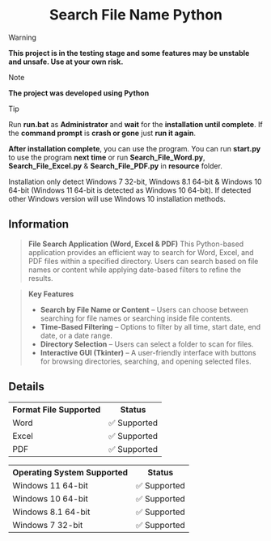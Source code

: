 <h1 align="center">Search File Name Python</h1>


> [!WARNING]
> **This project is in the testing stage and some features may be unstable and unsafe. Use at your own risk.**


> [!NOTE]
> **The project was developed using Python**

> [!TIP]
> Run **run.bat** as **Administrator** and **wait** for the **installation until complete**. If the **command prompt** is **crash or gone** just **run it again**.
>
> **After installation complete**, you can use the program. You can run **start.py** to use the program **next time** or run **Search_File_Word.py**, **Search_File_Excel.py** & **Search_File_PDF.py** in **resource** folder.
>
> Installation only detect Windows 7 32-bit, Windows 8.1 64-bit & Windows 10 64-bit (Windows 11 64-bit is detected as Windows 10 64-bit). If detected other Windows version will use Windows 10 installation methods.

## Information

>**File Search Application (Word, Excel & PDF)**
>This Python-based application provides an efficient way to search for Word, Excel, and PDF files within a specified directory. Users can search based on file names or content while applying date-based filters to refine the results.

>**Key Features**
>- **Search by File Name or Content** – Users can choose between searching for file names or searching inside file contents.
>- **Time-Based Filtering** – Options to filter by all time, start date, end date, or a date range.
>- **Directory Selection** – Users can select a folder to scan for files.
>- **Interactive GUI (Tkinter)** – A user-friendly interface with buttons for browsing directories, searching, and opening selected files.

## Details

<table>
  <tr>
    <th>Format File Supported</th>
    <th>Status</th>
  </tr>
  <tr>
    <td>Word</td>
    <td>✅ Supported</td>
  </tr>
  <tr>
    <td>Excel</td>
    <td>✅ Supported</td>
  </tr>
  <tr>
    <td>PDF</td>
    <td>✅ Supported</td>
  </tr>
</table>


<table>
  <tr>
    <th>Operating System Supported</th>
    <th>Status</th>
  </tr>
  <tr>
    <td>Windows 11 64-bit</td>
    <td>✅ Supported</td>
  </tr>
  <tr>
    <td>Windows 10 64-bit</td>
    <td>✅ Supported</td>
  </tr>
  <tr>
    <td>Windows 8.1 64-bit</td>
    <td>✅ Supported</td>
  </tr>
  <tr>
    <td>Windows 7 32-bit</td>
    <td>✅ Supported</td>
  </tr>
</table>
